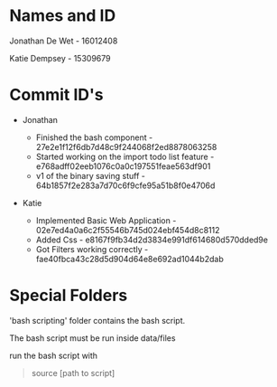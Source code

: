 # Names and ID
Jonathan De Wet - 16012408

Katie Dempsey - 15309679


# Commit ID's
* Jonathan 
  - Finished the bash component - 27e2e1f12f6db7d48c9f244068f2ed8878063258
  - Started working on the import todo list feature - e768adff02eeb1076c0a0c197551feae563df901
  - v1 of the binary saving stuff - 64b1857f2e283a7d70c6f9cfe95a51b8f0e4706d

* Katie 
  - Implemented Basic Web Application - 02e7ed4a0a6c2f55546b745d024ebf454d8c8112
  - Added Css - e8167f9fb34d2d3834e991df614680d570dded9e
  - Got Filters working correctly - fae40fbca43c28d5d904d64e8e692ad1044b2dab

# Special Folders
'bash scripting' folder contains the bash script.

The bash script must be run inside data/files

run the bash script with

> source [path to script]
